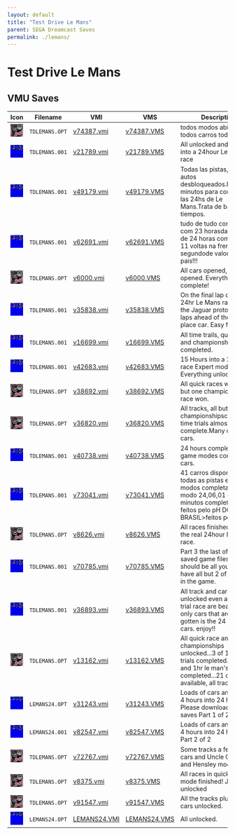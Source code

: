 ```yaml
---
layout: default
title: "Test Drive Le Mans"
parent: SEGA Dreamcast Saves
permalink: ./lemans/
---
```

# Test Drive Le Mans

## VMU Saves

| Icon | Filename | VMI | VMS | Description |
|------|----------|-----|-----|-------------|
| ![Test Drive Le Mans](../icons/TDLEMANS.OPT.GIF) | `TDLEMANS.OPT` | [v74387.vmi](v74387.vmi) | [v74387.VMS](v74387.VMS) | todos modos abilitados todos carros todas fases  |
| ![Test Drive Le Mans](../icons/TDLEMANS.001.GIF) | `TDLEMANS.001` | [v21789.vmi](v21789.vmi) | [v21789.VMS](v21789.VMS) | All unlocked and 20 hours into a 24hour LeMans race  |
| ![Test Drive Le Mans](../icons/TDLEMANS.001.GIF) | `TDLEMANS.001` | [v49179.vmi](v49179.vmi) | [v49179.VMS](v49179.VMS) | Todas las pistas, todos los autos desbloqueados.Faltan 5 minutos para completar las 24hs de Le Mans.Trata de batir los tiempos.  |
| ![Test Drive Le Mans](../icons/TDLEMANS.001.GIF) | `TDLEMANS.001` | [v62691.vmi](v62691.vmi) | [v62691.VMS](v62691.VMS) | tudo de tudo completo. com 23 horasda corrida de 24 horas completo,e 11 voltas na frente do segundode valor a seu pais!!!  |
| ![Test Drive Le Mans](../icons/TDLEMANS.OPT.GIF) | `TDLEMANS.OPT` | [v6000.vmi](v6000.vmi) | [v6000.VMS](v6000.VMS) | All cars opened, all tracks opened. Everything complete!  |
| ![Test Drive Le Mans](../icons/TDLEMANS.001.GIF) | `TDLEMANS.001` | [v35838.vmi](v35838.vmi) | [v35838.VMS](v35838.VMS) | On the final lap of the 24hr Le Mans race using the Jaguar prototype. 3 laps ahead of the 2nd place car. Easy finish!  |
| ![Test Drive Le Mans](../icons/TDLEMANS.001.GIF) | `TDLEMANS.001` | [v16699.vmi](v16699.vmi) | [v16699.VMS](v16699.VMS) | All time trails, quickraces, and championships completed.  |
| ![Test Drive Le Mans](../icons/TDLEMANS.001.GIF) | `TDLEMANS.001` | [v42683.vmi](v42683.vmi) | [v42683.VMS](v42683.VMS) | 15 Hours into a 24hour race Expert mode. Everything unlocked.  |
| ![Test Drive Le Mans](../icons/TDLEMANS.OPT.GIF) | `TDLEMANS.OPT` | [v38692.vmi](v38692.vmi) | [v38692.VMS](v38692.VMS) | All quick races won, all but one championship race won.   |
| ![Test Drive Le Mans](../icons/TDLEMANS.OPT.GIF) | `TDLEMANS.OPT` | [v36820.vmi](v36820.vmi) | [v36820.VMS](v36820.VMS) | All tracks, all but two championshipscompleted, time trials almost complete.Many unlocked cars.  |
| ![Test Drive Le Mans](../icons/TDLEMANS.001.GIF) | `TDLEMANS.001` | [v40738.vmi](v40738.vmi) | [v40738.VMS](v40738.VMS) | 24 hours complete. All game modes complete, all cars.  |
| ![Test Drive Le Mans](../icons/TDLEMANS.001.GIF) | `TDLEMANS.001` | [v73041.vmi](v73041.vmi) | [v73041.VMS](v73041.VMS) | 41 carros disponiveis, todas as pistas e todos os modos completados modo 24,06,01 e 10 minutos completados, feitos pelo pH DO BRASIL>feitos pe.  |
| ![Test Drive Le Mans](../icons/TDLEMANS.OPT.GIF) | `TDLEMANS.OPT` | [v8626.vmi](v8626.vmi) | [v8626.VMS](v8626.VMS) | All races finished eccept the real 24hour Le mans race.   |
| ![Test Drive Le Mans](../icons/TDLEMANS.001.GIF) | `TDLEMANS.001` | [v70785.vmi](v70785.vmi) | [v70785.VMS](v70785.VMS) | Part 3 the last of the saved game files. This should be all you need to have all but 2 of the cars in the game.   |
| ![Test Drive Le Mans](../icons/TDLEMANS.001.GIF) | `TDLEMANS.001` | [v36893.vmi](v36893.vmi) | [v36893.VMS](v36893.VMS) | All track and cars unlocked even all the time trial race are beaten, The only cars that aren't gotten is the 24 hour race cars.  enjoy!!  |
| ![Test Drive Le Mans](../icons/TDLEMANS.OPT.GIF) | `TDLEMANS.OPT` | [v13162.vmi](v13162.vmi) | [v13162.VMS](v13162.VMS) | All quick race and championships unlocked...3 of 10 time trials completed...10min and 1hr le man's completed...21 cars available, all tracks...  |
| ![Test Drive Le Mans](../icons/LEMANS24.OPT.GIF) | `LEMANS24.OPT` | [v31243.vmi](v31243.vmi) | [v31243.VMS](v31243.VMS) | Loads of cars and tracks 4 hours into 24 hour race Please download both saves Part 1 of 2  |
| ![Test Drive Le Mans](../icons/LEMANS24.001.GIF) | `LEMANS24.001` | [v82547.vmi](v82547.vmi) | [v82547.VMS](v82547.VMS) | Loads of cars and tracks. 4 hours into 24 hour race. Part 2 of 2  |
| ![Test Drive Le Mans](../icons/TDLEMANS.OPT.GIF) | `TDLEMANS.OPT` | [v72767.vmi](v72767.vmi) | [v72767.VMS](v72767.VMS) | Some tracks a few extra cars and Uncle Chuckie and Hensley modes.  |
| ![Test Drive Le Mans](../icons/TDLEMANS.OPT.GIF) | `TDLEMANS.OPT` | [v8375.vmi](v8375.vmi) | [v8375.VMS](v8375.VMS) | All races in quick race mode finished! Jaguar unlocked  |
| ![Test Drive Le Mans](../icons/TDLEMANS.OPT.GIF) | `TDLEMANS.OPT` | [v91547.vmi](v91547.vmi) | [v91547.VMS](v91547.VMS) | All the tracks plus several cars unlocked.  |
| ![Test Drive Le Mans](../icons/LEMANS24.OPT.GIF) | `LEMANS24.OPT` | [LEMANS24.VMI](LEMANS24.VMI) | [LEMANS24.VMS](LEMANS24.VMS) | All unlocked. |
